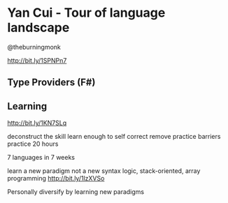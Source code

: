 # Yan Cui - Tour of language landscape
@theburningmonk

http://bit.ly/1SPNPn7

## Type Providers (F#)

## Learning

http://bit.ly/1KN7SLq

deconstruct the skill
learn enough to self correct
remove practice barriers
practice 20 hours

7 languages in 7 weeks

learn a new paradigm not a new syntax
logic, stack-oriented, array programming
http://bit.ly/1lzXVSo

Personally diversify by learning new paradigms

